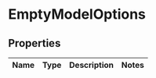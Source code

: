 

# EmptyModelOptions


## Properties

| Name | Type | Description | Notes |
|------------ | ------------- | ------------- | -------------|




